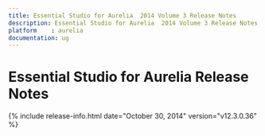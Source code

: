 ```yaml
---
title: Essential Studio for Aurelia  2014 Volume 3 Release Notes  
description: Essential Studio for Aurelia  2014 Volume 3 Release Notes  
platform	: aurelia
documentation: ug
---
```


# Essential Studio for Aurelia  Release Notes  

{% include release-info.html date="October 30, 2014"  version="v12.3.0.36" %} 






